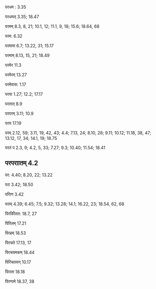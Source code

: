 परधम : 3.35

परधमत् 3.35; 18.47

परमम् 8.3, 8, 21; 10.1, 12; 11.1, 9, 18; 15.6; 18.64, 68

परम: 6.32

परमामा 6.7; 13.22, 31; 15.17

परमाम् 8.13, 15, 21; 18.49

परमेर 11.3

परमेरम् 13.27

परमेवास: 1.17

परया 1.27; 12.2; 17.17

परतात् 8.9

परपरम् 3.11; 10.9

परय 17.19

परम् 2.12, 59; 3.11, 19, 42, 43; 4.4; 7.13, 24; 8.10, 28; 9.11; 10.12; 11.18, 38, 47; 13.12, 17, 34; 14.1, 19; 18.75

परतं प 2.3, 9; 4.2, 5, 33; 7.27; 9.3; 10.40; 11.54; 18.41

## परपराातम् 4.2

पर: 4.40; 8.20, 22; 13.22

परा 3.42; 18.50

परािण 3.42

पराम् 4.39; 6.45; 7.5; 9.32; 13.28; 14.1; 16.22, 23; 18.54, 62, 68

पिरकीितत: 18.7, 27

पिरिलम् 17.21

पिरहम् 18.53

पिरचते 17.13, 17

पिरचयमकम् 18.44

पिरिचतयन् 10.17

पिराता 18.18

पिरणामे 18.37, 38